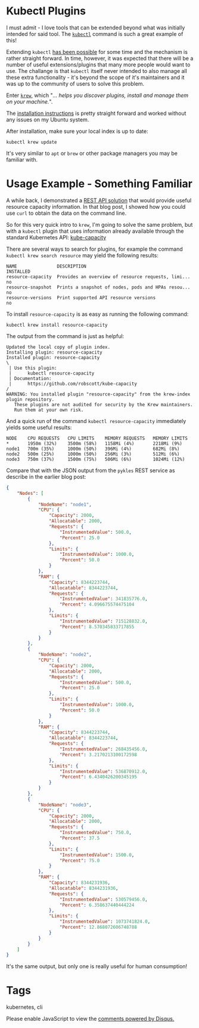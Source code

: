 # Kubectl Plugins

I must admit - I love tools that can be extended beyond what was initially intended for said tool. The [`kubectl`](https://kubernetes.io/docs/reference/kubectl/) command is such a great example of this!

Extending `kubectl` [has been possible](https://kubernetes.io/docs/tasks/extend-kubectl/kubectl-plugins/) for some time and the mechanism is rather straight forward. In time, however, it was expected that there will be a number of useful extensions/plugins that many more people would want to use. The challange is that `kubectl` itself never intended to also manage all these extra functionality - it's beyond the scope of it's maintainers and it was up to the community of users to solve this problem.

Enter [`krew`](https://github.com/kubernetes-sigs/krew), which "_... helps you discover plugins, install and manage them on your machine._".

The [installation instructions](https://krew.sigs.k8s.io/docs/user-guide/setup/install/) is pretty straight forward and worked without any issues on my Ubuntu system.

After installation, make sure your local index is up to date:

```shell
kubectl krew update
```

It's very similar to `apt` or `brew` or other package managers you may be familiar with.

# Usage Example - Something Familiar

A while back, I demonstrated a [REST API solution](2022-04-16.md) that would provide useful resource capacity information. In that blog post, I showed how you could use `curl` to obtain the data on the command line. 

So for this very quick intro to `krew`, I'm going to solve the same problem, but with a `kubectl` plugin that uses information already available through the standard Kubernetes API: [kube-capacity](https://github.com/robscott/kube-capacity)

There are several ways to search for plugins, for example the command `kubectl krew search resource` may yield the following results:

```text
NAME               DESCRIPTION                                         INSTALLED
resource-capacity  Provides an overview of resource requests, limi...  no
resource-snapshot  Prints a snapshot of nodes, pods and HPAs resou...  no
resource-versions  Print supported API resource versions               no
```

To install `resource-capacity` is as easy as running the following command:

```shell
kubectl krew install resource-capacity
```

The output from the command is just as helpful:

```text
Updated the local copy of plugin index.
Installing plugin: resource-capacity
Installed plugin: resource-capacity
\
 | Use this plugin:
 |      kubectl resource-capacity
 | Documentation:
 |      https://github.com/robscott/kube-capacity
/
WARNING: You installed plugin "resource-capacity" from the krew-index plugin repository.
   These plugins are not audited for security by the Krew maintainers.
   Run them at your own risk.
```

And a quick run of the command `kubectl resource-capacity` immediately yields some useful results:

```text
NODE    CPU REQUESTS   CPU LIMITS    MEMORY REQUESTS   MEMORY LIMITS
*       1950m (32%)    3500m (58%)   1158Mi (4%)       2218Mi (9%)
node1   700m (35%)     1000m (50%)   396Mi (4%)        682Mi (8%)
node2   500m (25%)     1000m (50%)   256Mi (3%)        512Mi (6%)
node3   750m (37%)     1500m (75%)   506Mi (6%)        1024Mi (12%)
```

Compare that with the JSON output from the `pykles` REST service as describe in the earlier blog post:

```json
{
    "Nodes": [
        {
            "NodeName": "node1",
            "CPU": {
                "Capacity": 2000,
                "Allocatable": 2000,
                "Requests": {
                    "InstrumentedValue": 500.0,
                    "Percent": 25.0
                },
                "Limits": {
                    "InstrumentedValue": 1000.0,
                    "Percent": 50.0
                }
            },
            "RAM": {
                "Capacity": 8344223744,
                "Allocatable": 8344223744,
                "Requests": {
                    "InstrumentedValue": 341835776.0,
                    "Percent": 4.096675574475104
                },
                "Limits": {
                    "InstrumentedValue": 715128832.0,
                    "Percent": 8.570345833717855
                }
            }
        },
        {
            "NodeName": "node2",
            "CPU": {
                "Capacity": 2000,
                "Allocatable": 2000,
                "Requests": {
                    "InstrumentedValue": 500.0,
                    "Percent": 25.0
                },
                "Limits": {
                    "InstrumentedValue": 1000.0,
                    "Percent": 50.0
                }
            },
            "RAM": {
                "Capacity": 8344223744,
                "Allocatable": 8344223744,
                "Requests": {
                    "InstrumentedValue": 268435456.0,
                    "Percent": 3.2170213100172598
                },
                "Limits": {
                    "InstrumentedValue": 536870912.0,
                    "Percent": 6.4340426200345195
                }
            }
        },
        {
            "NodeName": "node3",
            "CPU": {
                "Capacity": 2000,
                "Allocatable": 2000,
                "Requests": {
                    "InstrumentedValue": 750.0,
                    "Percent": 37.5
                },
                "Limits": {
                    "InstrumentedValue": 1500.0,
                    "Percent": 75.0
                }
            },
            "RAM": {
                "Capacity": 8344231936,
                "Allocatable": 8344231936,
                "Requests": {
                    "InstrumentedValue": 530579456.0,
                    "Percent": 6.358637440444224
                },
                "Limits": {
                    "InstrumentedValue": 1073741824.0,
                    "Percent": 12.868072606748788
                }
            }
        }
    ]
}
```

It's the same output, but only one is really useful for human consumption!

# Tags

kubernetes, cli

<div id="disqus_thread"></div>
<script>
    /**
    *  RECOMMENDED CONFIGURATION VARIABLES: EDIT AND UNCOMMENT THE SECTION BELOW TO INSERT DYNAMIC VALUES FROM YOUR PLATFORM OR CMS.
    *  LEARN WHY DEFINING THESE VARIABLES IS IMPORTANT: https://disqus.com/admin/universalcode/#configuration-variables    */
    /*
    var disqus_config = function () {
    this.page.url = PAGE_URL;  // Replace PAGE_URL with your page's canonical URL variable
    this.page.identifier = PAGE_IDENTIFIER; // Replace PAGE_IDENTIFIER with your page's unique identifier variable
    };
    */
    (function() { // DON'T EDIT BELOW THIS LINE
    var d = document, s = d.createElement('script');
    s.src = 'https://nicc777.disqus.com/embed.js';
    s.setAttribute('data-timestamp', +new Date());
    (d.head || d.body).appendChild(s);
    })();
</script>
<noscript>Please enable JavaScript to view the <a href="https://disqus.com/?ref_noscript">comments powered by Disqus.</a></noscript>

